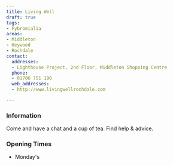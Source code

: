 ```yaml
---
title: Living Well
draft: true
tags:
- Fybromialia
areas:
- Middleton
- Heywood
- Rochdale
contact:
  addresses:
  - Lighthouse Project, 2nd Floor, Middleton Shopping Centre
  phone:
  - 01706 751 190
  web_addresses:
  - http://www.livingwellrochdale.com

---
```


### Information

Come and have a chat and a cup of tea. Find help & advice.

### Opening Times
* Monday's

